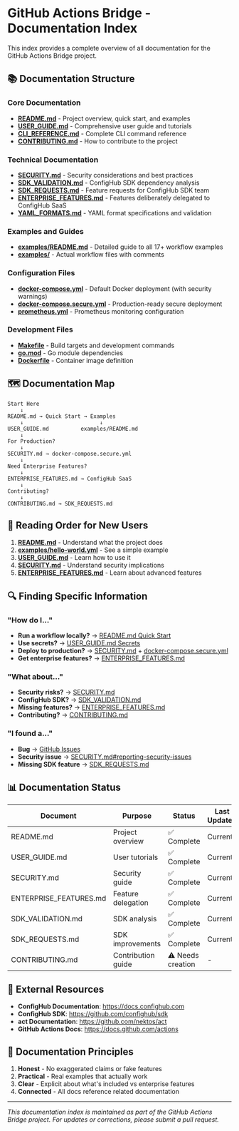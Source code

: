 # GitHub Actions Bridge - Documentation Index

This index provides a complete overview of all documentation for the GitHub Actions Bridge project.

## 📚 Documentation Structure

### Core Documentation
- **[README.md](../README.md)** - Project overview, quick start, and examples
- **[USER_GUIDE.md](../USER_GUIDE.md)** - Comprehensive user guide and tutorials
- **[CLI_REFERENCE.md](../CLI_REFERENCE.md)** - Complete CLI command reference
- **[CONTRIBUTING.md](../CONTRIBUTING.md)** - How to contribute to the project

### Technical Documentation
- **[SECURITY.md](../SECURITY.md)** - Security considerations and best practices
- **[SDK_VALIDATION.md](../SDK_VALIDATION.md)** - ConfigHub SDK dependency analysis
- **[SDK_REQUESTS.md](../SDK_REQUESTS.md)** - Feature requests for ConfigHub SDK team
- **[ENTERPRISE_FEATURES.md](../ENTERPRISE_FEATURES.md)** - Features deliberately delegated to ConfigHub SaaS
- **[YAML_FORMATS.md](../YAML_FORMATS.md)** - YAML format specifications and validation

### Examples and Guides
- **[examples/README.md](../examples/README.md)** - Detailed guide to all 17+ workflow examples
- **[examples/](../examples/)** - Actual workflow files with comments

### Configuration Files
- **[docker-compose.yml](../docker-compose.yml)** - Default Docker deployment (with security warnings)
- **[docker-compose.secure.yml](../docker-compose.secure.yml)** - Production-ready secure deployment
- **[prometheus.yml](../prometheus.yml)** - Prometheus monitoring configuration

### Development Files
- **[Makefile](../Makefile)** - Build targets and development commands
- **[go.mod](../go.mod)** - Go module dependencies
- **[Dockerfile](../Dockerfile)** - Container image definition

## 🗺️ Documentation Map

```
Start Here
    ↓
README.md → Quick Start → Examples
    ↓                        ↓
USER_GUIDE.md          examples/README.md
    ↓
For Production?
    ↓
SECURITY.md → docker-compose.secure.yml
    ↓
Need Enterprise Features?
    ↓
ENTERPRISE_FEATURES.md → ConfigHub SaaS
    ↓
Contributing?
    ↓
CONTRIBUTING.md → SDK_REQUESTS.md
```

## 📖 Reading Order for New Users

1. **[README.md](../README.md)** - Understand what the project does
2. **[examples/hello-world.yml](../examples/hello-world.yml)** - See a simple example
3. **[USER_GUIDE.md](../USER_GUIDE.md)** - Learn how to use it
4. **[SECURITY.md](../SECURITY.md)** - Understand security implications
5. **[ENTERPRISE_FEATURES.md](../ENTERPRISE_FEATURES.md)** - Learn about advanced features

## 🔍 Finding Specific Information

### "How do I..."
- **Run a workflow locally?** → [README.md Quick Start](../README.md#quick-start)
- **Use secrets?** → [USER_GUIDE.md Secrets](../USER_GUIDE.md#using-secrets)
- **Deploy to production?** → [SECURITY.md](../SECURITY.md) + [docker-compose.secure.yml](../docker-compose.secure.yml)
- **Get enterprise features?** → [ENTERPRISE_FEATURES.md](../ENTERPRISE_FEATURES.md)

### "What about..."
- **Security risks?** → [SECURITY.md](../SECURITY.md)
- **ConfigHub SDK?** → [SDK_VALIDATION.md](../SDK_VALIDATION.md)
- **Missing features?** → [ENTERPRISE_FEATURES.md](../ENTERPRISE_FEATURES.md)
- **Contributing?** → [CONTRIBUTING.md](../CONTRIBUTING.md)

### "I found a..."
- **Bug** → [GitHub Issues](https://github.com/confighub/actions-bridge/issues)
- **Security issue** → [SECURITY.md#reporting-security-issues](../SECURITY.md#reporting-security-issues)
- **Missing SDK feature** → [SDK_REQUESTS.md](../SDK_REQUESTS.md)

## 📊 Documentation Status

| Document | Purpose | Status | Last Updated |
|----------|---------|--------|--------------|
| README.md | Project overview | ✅ Complete | Current |
| USER_GUIDE.md | User tutorials | ✅ Complete | Current |
| SECURITY.md | Security guide | ✅ Complete | Current |
| ENTERPRISE_FEATURES.md | Feature delegation | ✅ Complete | Current |
| SDK_VALIDATION.md | SDK analysis | ✅ Complete | Current |
| SDK_REQUESTS.md | SDK improvements | ✅ Complete | Current |
| CONTRIBUTING.md | Contribution guide | ⚠️ Needs creation | - |

## 🔗 External Resources

- **ConfigHub Documentation**: https://docs.confighub.com
- **ConfigHub SDK**: https://github.com/confighub/sdk
- **act Documentation**: https://github.com/nektos/act
- **GitHub Actions Docs**: https://docs.github.com/actions

## 📝 Documentation Principles

1. **Honest** - No exaggerated claims or fake features
2. **Practical** - Real examples that actually work
3. **Clear** - Explicit about what's included vs enterprise features
4. **Connected** - All docs reference related documentation

---

*This documentation index is maintained as part of the GitHub Actions Bridge project. For updates or corrections, please submit a pull request.*
